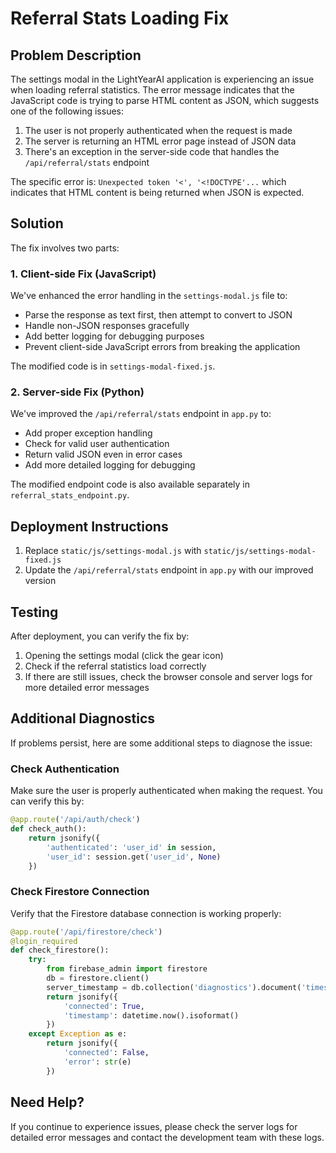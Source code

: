 # Referral Stats Loading Fix

## Problem Description

The settings modal in the LightYearAI application is experiencing an issue when loading referral statistics. The error message indicates that the JavaScript code is trying to parse HTML content as JSON, which suggests one of the following issues:

1. The user is not properly authenticated when the request is made
2. The server is returning an HTML error page instead of JSON data
3. There's an exception in the server-side code that handles the `/api/referral/stats` endpoint

The specific error is: `Unexpected token '<', '<!DOCTYPE'...` which indicates that HTML content is being returned when JSON is expected.

## Solution

The fix involves two parts:

### 1. Client-side Fix (JavaScript)

We've enhanced the error handling in the `settings-modal.js` file to:

- Parse the response as text first, then attempt to convert to JSON
- Handle non-JSON responses gracefully
- Add better logging for debugging purposes
- Prevent client-side JavaScript errors from breaking the application

The modified code is in `settings-modal-fixed.js`.

### 2. Server-side Fix (Python)

We've improved the `/api/referral/stats` endpoint in `app.py` to:

- Add proper exception handling
- Check for valid user authentication
- Return valid JSON even in error cases
- Add more detailed logging for debugging

The modified endpoint code is also available separately in `referral_stats_endpoint.py`.

## Deployment Instructions

1. Replace `static/js/settings-modal.js` with `static/js/settings-modal-fixed.js`
2. Update the `/api/referral/stats` endpoint in `app.py` with our improved version

## Testing

After deployment, you can verify the fix by:

1. Opening the settings modal (click the gear icon)
2. Check if the referral statistics load correctly
3. If there are still issues, check the browser console and server logs for more detailed error messages

## Additional Diagnostics

If problems persist, here are some additional steps to diagnose the issue:

### Check Authentication

Make sure the user is properly authenticated when making the request. You can verify this by:

```python
@app.route('/api/auth/check')
def check_auth():
    return jsonify({
        'authenticated': 'user_id' in session,
        'user_id': session.get('user_id', None)
    })
```

### Check Firestore Connection

Verify that the Firestore database connection is working properly:

```python
@app.route('/api/firestore/check')
@login_required
def check_firestore():
    try:
        from firebase_admin import firestore
        db = firestore.client()
        server_timestamp = db.collection('diagnostics').document('timestamp').get()
        return jsonify({
            'connected': True,
            'timestamp': datetime.now().isoformat()
        })
    except Exception as e:
        return jsonify({
            'connected': False,
            'error': str(e)
        })
```

## Need Help?

If you continue to experience issues, please check the server logs for detailed error messages and contact the development team with these logs.
